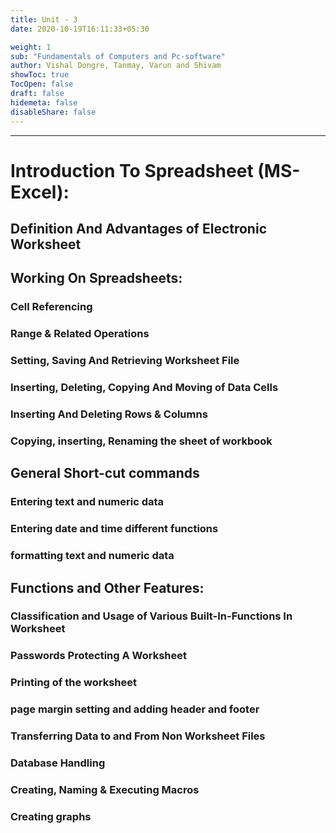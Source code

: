 ```yaml
---
title: Unit - 3
date: 2020-10-19T16:11:33+05:30

weight: 1
sub: "Fundamentals of Computers and Pc-software"
author: Vishal Dongre, Tanmay, Varun and Shivam
showToc: true
TocOpen: false
draft: false
hidemeta: false
disableShare: false
---
```


---

# Introduction To Spreadsheet (MS-Excel):

## Definition And Advantages of Electronic Worksheet

## Working On Spreadsheets:

### Cell Referencing

### Range & Related Operations

### Setting, Saving And Retrieving Worksheet File

### Inserting, Deleting, Copying And Moving of Data Cells

### Inserting And Deleting Rows & Columns

### Copying, inserting, Renaming the sheet of workbook

## General Short-cut commands

### Entering text and numeric data

### Entering date and time different functions

### formatting text and numeric data

## Functions and Other Features:

### Classification and Usage of Various Built-In-Functions In Worksheet

### Passwords Protecting A Worksheet

### Printing of the worksheet

### page margin setting and adding header and footer

### Transferring Data to and From Non Worksheet Files

### Database Handling

### Creating, Naming & Executing Macros

### Creating graphs
